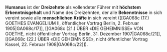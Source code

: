 
**Humanus** ist der **Dreizehnte** als vollendeter Führer mit **höchstem Erkenntnisgehalt** und Name des Dreizehnten, der alle **Bekenntnisse** in sich vereint sowie alle **menschlichen Kräfte** in sich vereint ([[GA068c (17.) GOETHES EVANGELIUM II, öffentlicher Vortrag Berlin, 2. Februar 1905|GA068c/17]], [[GA068c (21.) ÜBER «DIE GEHEIMNISSE» VON GOETHE, nicht öffentlicher Vortrag Berlin, 31. Dezember 1907|GA068c/21]], [[GA068c (22.) ÜBER «DIE GEHEIMNISSE», nicht öffentlicher Vortrag Kassel, 22. Februar 1908|GA068c/22]]).
